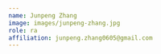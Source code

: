 ```yaml
---
name: Junpeng Zhang
image: images/junpeng-zhang.jpg
role: ra
affiliation: junpeng.zhang0605@gmail.com
---
```

